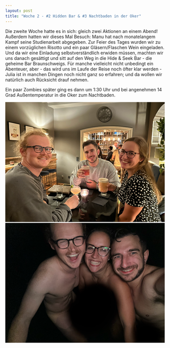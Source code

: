 ```yaml
---
layout: post
title: "Woche 2 - #2 Hidden Bar & #3 Nachtbaden in der Oker"
---
```


Die zweite Woche hatte es in sich: gleich zwei Aktionen an einem Abend! Außerdem hatten wir dieses Mal Besuch: Manu hat nach monatelangem Kampf seine Studienarbeit abgegeben. Zur Feier des Tages wurden wir zu einem vorzüglichen Risotto und ein paar Gläsern/Flaschen Wein eingeladen.
Und da wir eine Einladung selbstverständlich erwiden müssen, machten wir uns danach gesättigt und sitt auf den Weg in die Hide & Seek Bar - die geheime Bar Braunschweigs. Für manche vielleicht nicht unbedingt ein Abenteuer, aber - das wird uns im Laufe der Reise noch öfter klar werden - Julia ist in manchen Dingen noch nicht ganz so erfahren; und da wollen wir natürlich auch Rücksicht drauf nehmen.

Ein paar Zombies später ging es dann um 1:30 Uhr und bei angenehmen 14 Grad Außentemperatur in die Oker zum Nachtbaden.


![Hide & Seek Cocktailbar](/images/002_01.png)
![Nachtbaden Oker](/images/002_02.png)
